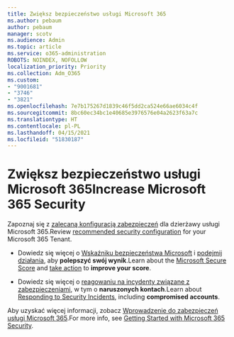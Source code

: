 ```yaml
---
title: Zwiększ bezpieczeństwo usługi Microsoft 365
ms.author: pebaum
author: pebaum
manager: scotv
ms.audience: Admin
ms.topic: article
ms.service: o365-administration
ROBOTS: NOINDEX, NOFOLLOW
localization_priority: Priority
ms.collection: Adm_O365
ms.custom:
- "9001681"
- "3746"
- "3821"
ms.openlocfilehash: 7e7b175267d1839c46f5dd2ca524e66ae6034c4f
ms.sourcegitcommit: 8bc60ec34bc1e40685e3976576e04a2623f63a7c
ms.translationtype: HT
ms.contentlocale: pl-PL
ms.lasthandoff: 04/15/2021
ms.locfileid: "51830187"
---
```

# <a name="increase-microsoft-365-security"></a><span data-ttu-id="ebfc5-102">Zwiększ bezpieczeństwo usługi Microsoft 365</span><span class="sxs-lookup"><span data-stu-id="ebfc5-102">Increase Microsoft 365 Security</span></span>

<span data-ttu-id="ebfc5-103">Zapoznaj się z [zalecaną konfiguracją zabezpieczeń](https://docs.microsoft.com/microsoft-365/security/office-365-security/tenant-wide-setup-for-increased-security?view=o365-worldwide) dla dzierżawy usługi Microsoft 365.</span><span class="sxs-lookup"><span data-stu-id="ebfc5-103">Review [recommended security configuration](https://docs.microsoft.com/microsoft-365/security/office-365-security/tenant-wide-setup-for-increased-security?view=o365-worldwide) for your Microsoft 365 Tenant.</span></span>

- <span data-ttu-id="ebfc5-104">Dowiedz się więcej o [Wskaźniku bezpieczeństwa Microsoft](https://docs.microsoft.com/microsoft-365/security/mtp/microsoft-secure-score?view=o365-worldwide) i [podejmij działania](https://docs.microsoft.com/microsoft-365/security/mtp/microsoft-secure-score?view=o365-worldwide#take-action-to-improve-your-score), aby **polepszyć swój wynik**.</span><span class="sxs-lookup"><span data-stu-id="ebfc5-104">Learn about the [Microsoft Secure Score](https://docs.microsoft.com/microsoft-365/security/mtp/microsoft-secure-score?view=o365-worldwide) and [take action](https://docs.microsoft.com/microsoft-365/security/mtp/microsoft-secure-score?view=o365-worldwide#take-action-to-improve-your-score) to **improve your score**.</span></span>

- <span data-ttu-id="ebfc5-105">Dowiedz się więcej o [reagowaniu na incydenty związane z zabezpieczeniami](https://docs.microsoft.com/microsoft-365/security/office-365-security/office365-security-incident-response-overview?view=o365-worldwide), w tym o **naruszonych kontach**.</span><span class="sxs-lookup"><span data-stu-id="ebfc5-105">Learn about [Responding to Security Incidents](https://docs.microsoft.com/microsoft-365/security/office-365-security/office365-security-incident-response-overview?view=o365-worldwide), including **compromised accounts**.</span></span>

<span data-ttu-id="ebfc5-106">Aby uzyskać więcej informacji, zobacz [Wprowadzenie do zabezpieczeń usługi Microsoft 365](https://docs.microsoft.com/microsoft-365/security/office-365-security/security-roadmap?view=o365-worldwide).</span><span class="sxs-lookup"><span data-stu-id="ebfc5-106">For more info, see [Getting Started with Microsoft 365 Security](https://docs.microsoft.com/microsoft-365/security/office-365-security/security-roadmap?view=o365-worldwide).</span></span> 
